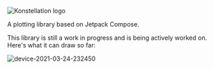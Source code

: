 ![Konstellation logo](https://user-images.githubusercontent.com/22205373/112414032-b8319500-8cf7-11eb-97d0-720f2f202cde.png)

A plotting library based on Jetpack Compose.

This library is still a work in progress and is being actively worked on. Here's what it can draw so far:

![device-2021-03-24-232450](https://user-images.githubusercontent.com/22205373/112414609-b5836f80-8cf8-11eb-9dd3-ab7c101207d9.png)

